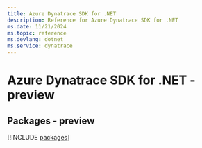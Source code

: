 ```yaml
---
title: Azure Dynatrace SDK for .NET
description: Reference for Azure Dynatrace SDK for .NET
ms.date: 11/21/2024
ms.topic: reference
ms.devlang: dotnet
ms.service: dynatrace
---
```

# Azure Dynatrace SDK for .NET - preview
## Packages - preview
[!INCLUDE [packages](dynatrace-index.md)]